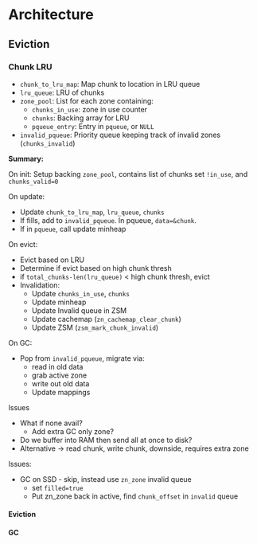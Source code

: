 # Architecture

## Eviction

### Chunk LRU

* `chunk_to_lru_map`: Map chunk to location in LRU queue
* `lru_queue`: LRU of chunks
* `zone_pool`: List for each zone containing:
  * `chunks_in_use`: zone in use counter
  * `chunks`: Backing array for LRU
  * `pqueue_entry`: Entry in `pqueue`, or `NULL`
* `invalid_pqueue`: Priority queue keeping track of invalid zones (`chunks_invalid`)

**Summary:**

On init:
Setup backing `zone_pool`, contains list of chunks set `!in_use`, and `chunks_valid=0`

On update:
* Update `chunk_to_lru_map`, `lru_queue`, `chunks`
* If fills, add to `invalid_pqueue`. In pqueue, `data=&chunk`.
* If in `pqueue`, call update minheap

On evict:
* Evict based on LRU
* Determine if evict based on high chunk thresh
* if `total_chunks-len(lru_queue)` < high chunk thresh, evict
* Invalidation:
  * Update `chunks_in_use`, `chunks`
  * Update minheap
  * Update Invalid queue in ZSM
  * Update cachemap (`zn_cachemap_clear_chunk`)
  * Update ZSM (`zsm_mark_chunk_invalid`)

On GC:
* Pop from `invalid_pqueue`, migrate via:
  * read in old data
  * grab active zone
  * write out old data
  * Update mappings

Issues
  * What if none avail?
    * Add extra GC only zone?
  * Do we buffer into RAM then send all at once to disk?
  * Alternative -> read chunk, write chunk, downside, requires extra zone

Issues:
* GC on SSD - skip, instead use `zn_zone` invalid queue
  * set `filled=true`
  * Put zn_zone back in active, find `chunk_offset` in `invalid` queue

#### Eviction

#### GC